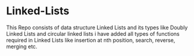 # Linked-Lists
This Repo consists of data structure Linked Lists and its types like Doubly Linked Lists and circular linked lists 
i have added all types of functions required in Linked Lists like insertion at nth position, search, reverse, merging etc.